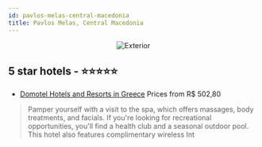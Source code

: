 ```yaml
---
id: pavlos-melas-central-macedonia
title: Pavlos Melas, Central Macedonia
---
```


<center><img src="https://i.travelapi.com/hotels/2000000/1280000/1273900/1273893/a702d062_z.jpg" alt="Exterior" /></center>


##  5 star hotels - ⭐️⭐️⭐️⭐️⭐️

-    [Domotel Hotels and Resorts in Greece](https://us.hurb.com/hotels/pavlos-melas/domotel-hotels-and-resorts-in-greece-JNP-JP01989H?cmp=18055) Prices from R$ 502,80
   > Pamper yourself with a visit to the spa, which offers massages, body treatments, and facials. If you're looking for recreational opportunities, you'll find a health club and a seasonal outdoor pool. This hotel also features complimentary wireless Int
